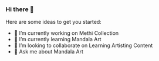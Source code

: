 ### Hi there 👋


Here are some ideas to get you started:

- 🔭 I’m currently working on Methi Collection
- 🌱 I’m currently learning Mandala Art
- 👯 I’m looking to collaborate on Learning Artisting Content
- 💬 Ask me about Mandala Art

